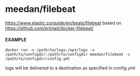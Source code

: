 # meedan/filebeat

https://www.elastic.co/guide/en/beats/filebeat
based on
https://github.com/primait/docker-filebeat/

#### EXAMPLE
 ```
 docker run -v /path/to/logs:/opt/logs -v /path/to/configdir:/path/to/configdir meedan/filebeat -c /path/to/configdir/config.yml
 ```

logs will be delivered to a destination as specified in config.yml